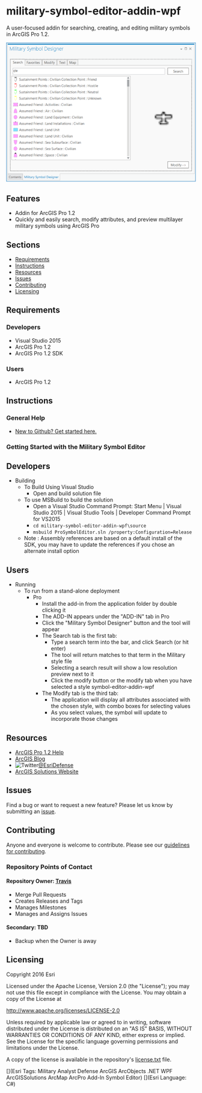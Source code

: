 # military-symbol-editor-addin-wpf
A user-focused addin for searching, creating, and editing military symbols in ArcGIS Pro 1.2.

![Image of Military Symbol Editor Addin](screenshot.png)

## Features

* Addin for ArcGIS Pro 1.2
* Quickly and easily search, modify attributes, and preview multilayer military symbols using ArcGIS Pro

## Sections

* [Requirements](#requirements)
* [Instructions](#instructions)
* [Resources](#resources)
* [Issues](#issues)
* [Contributing](#contributing)
* [Licensing](#licensing)

## Requirements

### Developers

* Visual Studio 2015
* ArcGIS Pro 1.2
* ArcGIS Pro 1.2 SDK

### Users

* ArcGIS Pro 1.2

## Instructions

### General Help

* [New to Github? Get started here.](http://htmlpreview.github.com/?https://github.com/Esri/esri.github.com/blob/master/help/esri-getting-to-know-github.html)

### Getting Started with the Military Symbol Editor

## Developers

* Building
	* To Build Using Visual Studio
		* Open and build solution file
	* To use MSBuild to build the solution
		* Open a Visual Studio Command Prompt: Start Menu | Visual Studio 2015 | Visual Studio Tools | Developer Command Prompt for VS2015
		* ``` cd military-symbol-editor-addin-wpf\source ```
		* ``` msbuild ProSymbolEditor.sln /property:Configuration=Release ```
	* Note : Assembly references are based on a default install of the SDK, you may have to update the references if you chose an alternate install option
	
## Users

* Running
	* To run from a stand-alone deployment
		* Pro
			* Install the add-in from the application folder by double clicking it
			* The ADD-IN appears under the "ADD-IN" tab in Pro	
			* Click the "Military Symbol Designer" button and the tool will appear
			* The Search tab is the first tab:
				* Type a search term into the bar, and click Search (or hit enter)
				* The tool will return matches to that term in the Military style file
				* Selecting a search result will show a low resolution preview next to it
				* Click the modify button or the modify tab when you have selected a style symbol-editor-addin-wpf
			* The Modify tab is the third tab:
				* The application will display all attributes associated with the chosen style, with combo boxes for selecting values
				* As you select values, the symbol will update to incorporate those changes
					

## Resources

* [ArcGIS Pro 1.2 Help](http://resources.arcgis.com/en/help/)
* [ArcGIS Blog](http://blogs.esri.com/esri/arcgis/)
* ![Twitter](https://g.twimg.com/twitter-bird-16x16.png)[@EsriDefense](http://twitter.com/EsriDefense)
* [ArcGIS Solutions Website](http://solutions.arcgis.com/military/)

## Issues

Find a bug or want to request a new feature?  Please let us know by submitting an [issue](https://github.com/ArcGIS/military-symbol-editor-addin-wpf/issues).

## Contributing

Anyone and everyone is welcome to contribute. Please see our [guidelines for contributing](https://github.com/esri/contributing).

### Repository Points of Contact

#### Repository Owner: [Travis](https://github.com/tlauver)

* Merge Pull Requests
* Creates Releases and Tags
* Manages Milestones
* Manages and Assigns Issues

#### Secondary: TBD

* Backup when the Owner is away

## Licensing

Copyright 2016 Esri

Licensed under the Apache License, Version 2.0 (the "License");
you may not use this file except in compliance with the License.
You may obtain a copy of the License at

   http://www.apache.org/licenses/LICENSE-2.0

Unless required by applicable law or agreed to in writing, software
distributed under the License is distributed on an "AS IS" BASIS,
WITHOUT WARRANTIES OR CONDITIONS OF ANY KIND, either express or implied.
See the License for the specific language governing permissions and
limitations under the License.

A copy of the license is available in the repository's [license.txt](license.txt) file.

[](Esri Tags: Military Analyst Defense ArcGIS ArcObjects .NET WPF ArcGISSolutions ArcMap ArcPro Add-In Symbol Editor)
[](Esri Language: C#) 